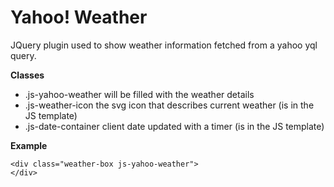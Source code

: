 Yahoo! Weather
==============

JQuery plugin used to show weather information fetched from a yahoo yql query.

__Classes__
- .js-yahoo-weather will be filled with the weather details
- .js-weather-icon the svg icon that describes current weather (is in the JS template)
- .js-date-container client date updated with a timer (is in the JS template)

__Example__
```
<div class="weather-box js-yahoo-weather">
</div>
```
